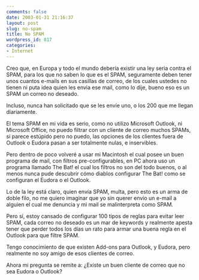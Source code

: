 ```yaml
---
comments: false
date: 2003-01-31 21:16:37
layout: post
slug: no-spam
title: No SPAM
wordpress_id: 817
categories:
- Internet
---
```


Creo que, en Europa y todo el mundo debería existir una ley seria contra el SPAM, para los que no saben lo que es el SPAM, seguramente deben tener unos cuantos e-mails en sus casillas de correo, de los cuales ustedes no tienen ni puta idea quien les envia ese mail, como lo dije, bueno eso es un SPAM un correo no deseado.





Incluso, nunca han solicitado que se les envíe uno, o los 200 que me llegan diariamente.





El tema SPAM en mi vida es serio, como no utilizo Microsoft Outlook, ni Microsoft Office, no puedo filtrar con un cliente de correo muchos SPAMs, si parece estúpido pero no puedo, las opciones de los clientes fuera de Outlook o Eudora pasan a ser totalmente nulas, e inservibles.





Pero dentro de poco volveré a usar mi Macintosh el cual posee un buen programa de mail, con filtros pre-configurables, en PC ahora uso un programa llamado The Bat! el cual los filtros no son del todo buenos, o al menos nunca pude descubrir cómo diablos configurar The Bat! como se configuran el Eudora o el Outlook.





Lo de la ley está claro, quien envía SPAM, multa, pero esto es un arma de doble filo, no me quiero imaginar que yo sin querer envío un e-mail a alguien el cual me denuncia y mi mail se malinterpreta como SPAM.





Pero sí, estoy cansado de configurar 100 tipos de reglas para evitar leer SPAM, cada correo no deseado es un mar de keywords y realmente apesta tener que perder todos los días un rato para armar una buena regla en el Outlook para que filtre SPAM.





Tengo conocimiento de que existen Add-ons para Outlook, y Eudora, pero realmente no soy amigo de esos clientes de correo.





Ahora mi pregunta se remite a: ¿Existe un buen cliente de correo que no sea Eudora o Outlook?




 

